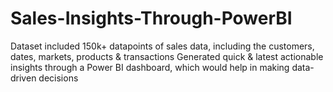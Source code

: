 # Sales-Insights-Through-PowerBI
Dataset included 150k+ datapoints of sales data, including the customers, dates, markets, products &amp; transactions Generated quick &amp; latest actionable insights through a Power BI dashboard, which would help in making data-driven decisions
